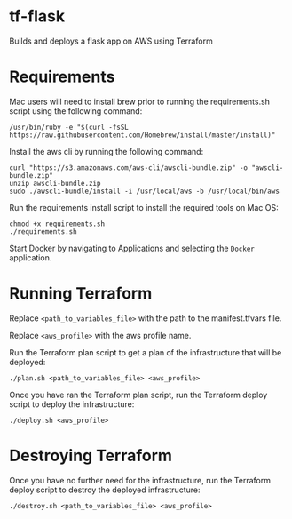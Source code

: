# tf-flask
Builds and deploys a flask app on AWS using Terraform 

# Requirements
Mac users will need to install brew prior to running the requirements.sh script using the following command:
```
/usr/bin/ruby -e "$(curl -fsSL https://raw.githubusercontent.com/Homebrew/install/master/install)"
```

Install the aws cli by running the following command:
```
curl "https://s3.amazonaws.com/aws-cli/awscli-bundle.zip" -o "awscli-bundle.zip"
unzip awscli-bundle.zip
sudo ./awscli-bundle/install -i /usr/local/aws -b /usr/local/bin/aws
```

Run the requirements install script to install the required tools on Mac OS:
```
chmod +x requirements.sh
./requirements.sh
```

Start Docker by navigating to Applications and selecting the `Docker` application.

# Running Terraform
Replace `<path_to_variables_file>` with the path to the manifest.tfvars file.

Replace `<aws_profile>` with the aws profile name.

Run the Terraform plan script to get a plan of the infrastructure that will be deployed:
```
./plan.sh <path_to_variables_file> <aws_profile>
```

Once you have ran the Terraform plan script, run the Terraform deploy script to deploy the infrastructure:
```
./deploy.sh <aws_profile>
```

# Destroying Terraform
Once you have no further need for the infrastructure, run the Terraform deploy script to destroy the deployed infrastructure:
```
./destroy.sh <path_to_variables_file> <aws_profile>
```
